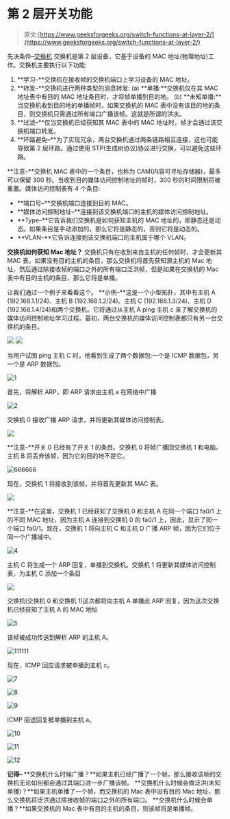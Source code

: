 # 第 2 层开关功能

> 原文:[https://www.geeksforgeeks.org/switch-functions-at-layer-2/](https://www.geeksforgeeks.org/switch-functions-at-layer-2/)

先决条件–[交换机](https://www.geeksforgeeks.org/network-devices-hub-repeater-bridge-switch-router-gateways/)
交换机是第 2 层设备，它基于设备的 MAC 地址(物理地址)工作。交换机主要执行以下功能:

1.  **学习–**交换机在接收帧的交换机端口上学习设备的 MAC 地址。
2.  **转发–**交换机进行两种类型的消息转发:
    (a) **单播:**交换机仅在其 MAC 地址表中有目的 MAC 地址条目时，才将帧单播到目的地。
    (b) **未知单播:**当交换机收到目的地的单播帧时，如果交换机的 MAC 表中没有该目的地的条目，则交换机只需通过所有端口广播该帧。这就是所谓的洪水。
3.  **过滤–**仅当交换机已经获知其 MAC 表中的 MAC 地址时，帧才会通过该交换机端口转发。
4.  **环路避免–**为了实现冗余，两台交换机通过两条链路相互连接，这也可能导致第 2 层环路。通过使用 STP(生成树协议)协议进行交换，可以避免这些环路。

**注意–**交换机 MAC 表中的一个条目，也称为 CAM(内容可寻址存储器)，最多可以保留 300 秒。当收到目的媒体访问控制地址的帧时，300 秒的时间限制将被重置。媒体访问控制表有 4 个条目:

*   **端口号–**交换机端口连接到目的 MAC。
*   **媒体访问控制地址–**连接到该交换机端口的主机的媒体访问控制地址。
*   **Type–**它告诉我们交换机是如何获知主机的 MAC 地址的，即静态还是动态。如果条目是手动添加的，那么它将是静态的，否则它将是动态的。
*   **VLAN–**它告诉连接到该交换机端口的主机属于哪个 VLAN。

**交换机如何获知 Mac 地址？**
交换机只有在收到来自主机的任何帧时，才会更新其 MAC 表。如果没有目的主机的条目，那么交换机将首先获知源主机的 Mac 地址，然后通过除接收帧的端口之外的所有端口泛洪帧，但是如果在交换机的 Mac 表中有目的主机的条目，那么它将是单播。

让我们通过一个例子来看看这个。
**示例–**这是一个小型拓扑，其中有主机 A (192.168.1.1/24)、主机 B (192.168.1.2/24)、主机 C (192.168.1.3/24)、主机 D (192.168.1.4/24)和两个交换机。它将通过从主机 A ping 主机 c 来了解交换机的媒体访问控制地址学习过程。最初，两台交换机的媒体访问控制表都只有另一台交换机的条目。

![](img/67d58fc7aeb1f8d6174630f2fedb6ac6.png) ![](img/c7a6fe2673bfb65a18fe2f496cf69cba.png)

当用户试图 ping 主机 C 时，他看到生成了两个数据包:一个是 ICMP 数据包，另一个是 ARP 数据包。

![1](img/dc2a238870d641595f0941186fbbae92.png)

首先，将解析 ARP，即 ARP 请求由主机 a 在网络中广播

![2](img/40df6205a31a4d6b15c45e7e23955c32.png)

交换机 0 接收广播 ARP 请求，并将更新其媒体访问控制表。

![](img/92a2609c6c96f0cae1b527d04c7b314c.png)

**注意–**开关 0 已经有了开关 1 的条目。交换机 0 将帧广播回交换机 1 和电脑。主机 B 将丢弃该帧，因为它的目的地不是它。

![666666](img/d2e38c6e22c79e83d4bd3950f6f2822c.png)

现在，交换机 1 将接收到该帧，并将首先更新其 MAC 表。

![](img/16f44e4a5f0345d2cd6c2ecd3c0ecf9e.png)

**注意–**在这里，交换机 1 已经获知了交换机 0 和主机 A 在同一个端口 fa0/1 上的不同 MAC 地址，因为主机 A 连接到交换机 0 的 fa0/1 上，因此，显示了同一个端口 fa0/1。现在，交换机 1 将向主机 C 和主机 D 广播 ARP 帧，因为它们位于同一个广播域中。

![4](img/abff140411c72ba487350f2eea0400b1.png)

主机 C 将生成一个 ARP 回复，单播到交换机。交换机 1 将更新其媒体访问控制表，为主机 C 添加一个条目

![](img/3cb8ad9d67b664b7995a12e6f7f56609.png)

交换机(交换机 0 和交换机 1)这次都将向主机 A 单播此 ARP 回复，因为这次交换机已经获知了主机 A 的 MAC 地址

![5](img/8780275a252a07b331e518ee52f5e1f8.png)

该帧被成功传送到解析 ARP 的主机 A。

![111111](img/c007985610bd8294a01468536c261a7b.png)

现在，ICMP 回应请求被单播到主机 c。

![7](img/34bf4b321ad3ae79b16005c5dd6b3172.png)

![8](img/b526cf97ac0396c94a3e870ac1bd0729.png)

![9](img/c81943a140e150466595236ccf933766.png)

ICMP 回送回复被单播到主机 a。

![10](img/1500b2b07e3748fb6c48d6e9c7365796.png)

![11](img/5b9df0b1cb866a4ffac97c2623cb8827.png)

![12](img/f2cd9e6100b103dcb86342483533b9c9.png)

**记得–**
**交换机什么时候广播？**如果主机已经广播了一个帧，那么接收该帧的交换机无论如何都会通过其端口进一步广播该帧。
**交换机什么时候会做泛洪(未知单播)？**如果主机单播了一个帧，而交换机的 Mac 表中没有目的 Mac 地址，那么交换机将泛洪通过除接收帧的端口之外的所有端口。
**交换机什么时候会单播？**如果交换机的 Mac 表中有目的主机的条目，则该帧将是单播帧。